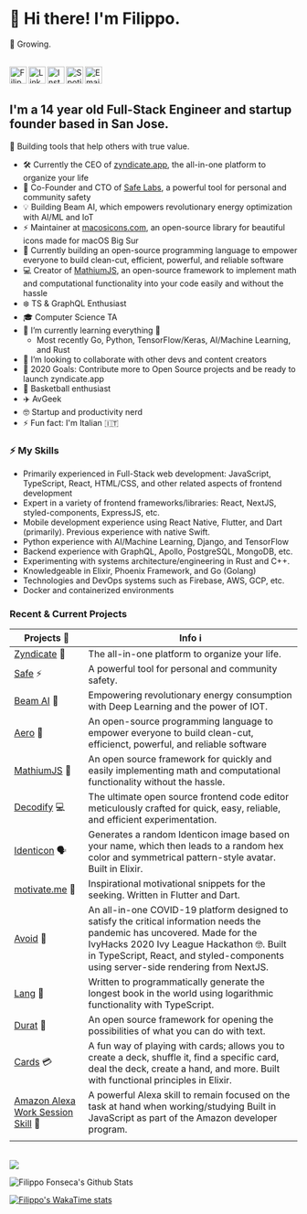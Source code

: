 # 👋 Hi there! I'm Filippo.

🌳 Growing.

<br/>
<a href="https://twitter.com/FilippoFonseca">
  <img align="left" alt="Filippo Fonseca | Twitter" width="30px" src="https://i.ibb.co/nb5cF4h/twitter.png" />                                                                  
</a>
<a href="https://www.linkedin.com">
   <img align="left" alt="Linkedin" width="30px" src="https://i.ibb.co/s2Hzm4t/61109.png" />    
</a>
<a href="https://www.instagram.com/filippo_fonseca">
 <img align="left" alt="Instagram" width="30px" src="https://i.ibb.co/ggb3yxk/insta.png" />
</a>
<a href="https://open.spotify.com/playlist/6PfyInvebm97mva5graYqV?si=zIMWmbiOR7-9txsspi1SbA">
<img align="left" alt="Spotify" width="30px" src="https://i.ibb.co/vk4Z96V/Spotify-Logo.png" />
</a>
<a href="mailto:filifonsecacagnazzo@gmail.com">
<img align="left" alt="Email" width="30px" src="https://i.ibb.co/FB5PR40/mail.png" />
</a>

<br />
<br />

## I'm a 14 year old Full-Stack Engineer and startup founder based in San Jose.

🙌 Building tools that help others with true value.

- 🛠 Currently the CEO of [zyndicate.app](https://www.zyndicate.app), the all-in-one platform to organize your life
- 🚦 Co-Founder and CTO of [Safe Labs](https://www.safelabs.app), a powerful tool for personal and community safety
- 💡 Building Beam AI, which empowers revolutionary energy optimization with AI/ML and IoT
- ⚡️ Maintainer at [macosicons.com](https://macosicons.com/), an open-source library for beautiful icons made for macOS Big Sur 
- 🚀 Currently building an open-source programming language to empower everyone to build clean-cut, efficient, powerful, and reliable software 
- 💻 Creator of [MathiumJS](https://mathiumjs.surge.sh), an open-source framework to implement math and computational functionality into your code easily and without the hassle
- ❄️ TS & GraphQL Enthusiast
- 🎓 Computer Science TA
- 🌱 I’m currently learning everything 🤣
  - Most recently Go, Python, TensorFlow/Keras, AI/Machine Learning, and Rust
- 👯 I’m looking to collaborate with other devs and content creators
- 🥅 2020 Goals: Contribute more to Open Source projects and be ready to launch zyndicate.app
- 🏀 Basketball enthusiast
- ✈️  AvGeek
- 🤓 Startup and productivity nerd
- ⚡ Fun fact: I'm Italian 🇮🇹

### ⚡️ My Skills

- Primarily experienced in Full-Stack web development: JavaScript, TypeScript, React, HTML/CSS, and other related aspects of frontend development
- Expert in a variety of frontend frameworks/libraries: React, NextJS, styled-components, ExpressJS, etc.
- Mobile development experience using React Native, Flutter, and Dart (primarily). Previous experience with native Swift.
- Python experience with AI/Machine Learning, Django, and TensorFlow
- Backend experience with GraphQL, Apollo, PostgreSQL, MongoDB, etc.
- Experimenting with systems architecture/engineering in Rust and C++.
- Knowledgeable in Elixir, Phoenix Framework, and Go (Golang)
- Technologies and DevOps systems such as Firebase, AWS, GCP, etc.
- Docker and containerized environments

### Recent & Current Projects

| Projects 🚧 | Info ℹ️ |
|--------------------------------------------------|------------------------------------------------------------------------------------------------|
| [Zyndicate](https://www.zyndicate.app) 🦄 | The all-in-one platform to organize your life. |
| [Safe](https://www.safelabs.app) ⚡️ | A powerful tool for personal and community safety. |
| [Beam AI](https://website.beam-ai.vercel.app/) 🤖 | Empowering revolutionary energy consumption with Deep Learning and the power of IOT. |
| [Aero](https://github.com/aero-lang/aero) 🚀 |  An open-source programming language to empower everyone to build clean-cut, efficienct, powerful, and reliable software |
| [MathiumJS](https://www.mathium.surge.sh) 🧮 | An open source framework for quickly and easily implementing math and computational functionality without the hassle. |
| [Decodify](https://www.decodify.surge.sh) 💻 | The ultimate open source frontend code editor meticulously crafted for quick, easy, reliable, and efficient experimentation. |
| [Identicon](https://github.com/filippo-fonseca/identicon) 🗣 | Generates a random Identicon image based on your name, which then leads to a random hex color and symmetrical pattern-style avatar. Built in Elixir.  |
| [motivate.me](https://github.com/filippo-fonseca/motivate.me) 🎷 | Inspirational motivational snippets for the seeking. Written in Flutter and Dart. |
| [Avoid](https://github.com/filippo-fonseca/avoid) 🦠 | An all-in-one COVID-19 platform designed to satisfy the critical information needs the pandemic has uncovered. Made for the IvyHacks 2020 Ivy League Hackathon 🤓. Built in TypeScript, React, and styled-components using server-side rendering from NextJS. |
| [Lang](https://github.com/filippo-fonseca/lang) 🧠 | Written to programmatically generate the longest book in the world using logarithmic functionality with TypeScript.  |
| [Durat](https://github.com/filippo-fonseca/durat) 🔧 | An open source framework for opening the possibilities of what you can do with text. |
| [Cards](https://github.com/filippo-fonseca/cards) 💳 | A fun way of playing with cards; allows you to create a deck, shuffle it, find a specific card, deal the deck, create a hand, and more. Built with functional principles in Elixir.  |
| [Amazon Alexa Work Session Skill](https://www.amazon.com/dp/B08GKWN831/ref=cm_cr_arp_d_product_top?ie=UTF8) 💪 | A powerful Alexa skill to remain focused on the task at hand when working/studying Built in JavaScript as part of the Amazon developer program.   |
|                                                  |                                                                                                |
<br />
<img align="right alt="Most-Used Languages" src="https://github-readme-stats.vercel.app/api/top-langs/?username=filippo-fonseca&layout=compact" />
                                                                                                                                               
                                                                                                                                               
![Filippo Fonseca's Github Stats](https://github-readme-stats.vercel.app/api?username=filippo-fonseca&count_private=true&show_icons=true&theme=algolia)

[![Filippo's WakaTime stats](https://github-readme-stats.vercel.app/api/wakatime?username=filippofonseca)](https://github.com/anuraghazra/github-readme-stats)

